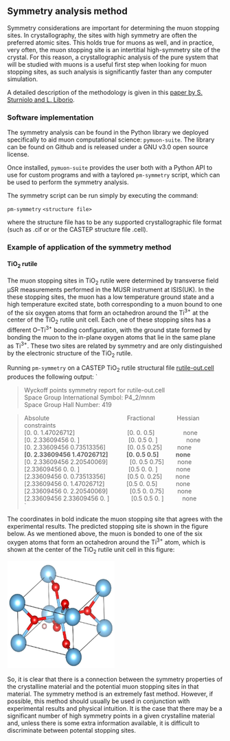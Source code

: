 ## Symmetry analysis method

Symmetry considerations are important for determining the muon stopping sites. In crystallography, the sites with high symmetry are often the preferred atomic sites. This holds true for muons as well, and in practice, very often, the muon stopping site is an intertitial high-symmetry site of the crystal. For this reason, a crystallographic analysis of the pure system that will be studied with muons is a useful first step when looking for muon stopping sites, as such analysis is significantly faster than any computer simulation. 

A detailed description of the methodology is given in this [paper by S. Sturniolo and L. Liborio](https://aip.scitation.org/doi/10.1063/5.0012381). 

### Software implementation

The symmetry analysis can be found in the Python library we deployed specifically to aid muon computational science: `pymuon-suite`. The library can be found on Github and is released under a GNU v3.0 open source license. 

Once installed, `pymuon-suite` provides the user both with a Python API to use for custom programs and with a taylored `pm-symmetry` script,  which can be used to perform the symmetry analysis.

The symmetry script can be run simply by executing the command:

`pm-symmetry` `<structure file>`

where the structure file has to be any supported crystallographic file format (such as .cif or or the CASTEP structure file .cell).  

### Example of application of the symmetry method

#### TiO<sub>2</sub> rutile 

The muon stopping sites in TiO<sub>2</sub> rutile were determined by transverse field μSR measurements performed in the MUSR instrument at ISIS(UK). In the these stopping sites, the muon has a low temperature ground state and a high temperature excited state, both corresponding to a muon bound to one of the six oxygen atoms that form an octahedron around the Ti<sup>3+</sup> at the center of the TiO<sub>2</sub> rutile unit cell. Each one of these stopping sites has a different O–Ti<sup>3+</sup> bonding configuration, with the ground state formed by bonding the muon to the in-plane oxygen atoms that lie in the same plane as Ti<sup>3+</sup>. These two sites are related by symmetry and are only distinguished by the electronic structure of the TiO<sub>2</sub> rutile. 

Running `pm-symmetry` on a CASTEP TiO<sub>2</sub> rutile structural file [rutile-out.cell](/images/rutile-out.cell) produces the following output: 
`
> Wyckoff points symmetry report for rutile-out.cell  
> Space Group International Symbol: P4_2/mnm  
> Space Group Hall Number: 419  

> Absolute                                              Fractional             Hessian constraints  
> [0.         0.         1.47026712]                               [0.  0.  0.5]                 none  
> [0.         2.33609456 0.        ]                             [0.  0.5 0. ]                 none  
> [0.         2.33609456 0.73513356]             [0.   0.5  0.25]         none  
> **[0.         2.33609456 1.47026712]             [0.  0.5 0.5]            none**  
> [0.         2.33609456 2.20540069]             [0.   0.5  0.75]        none  
> [2.33609456 0.         0.        ]                             [0.5 0.  0. ]           none  
> [2.33609456 0.         0.73513356]             [0.5  0.   0.25]        none  
> [2.33609456 0.         1.47026712]             [0.5 0.  0.5]           none  
> [2.33609456 0.         2.20540069]             [0.5  0.   0.75]        none  
> [2.33609456 2.33609456 0.        ]             [0.5 0.5 0. ]           none  
`

The coordinates in bold indicate the muon stopping site that agrees with the experimental results. The predicted stopping site is shown in the figure below.  As we mentioned above, the  muon is bonded to one of the six oxygen atoms that form an octahedron around the Ti<sup>3+</sup> atom, which is shown at the center of the TiO<sub>2</sub> rutile unit cell in this figure:

<img src="/images/rutile_muon.jpg" width="250" height="250" />

So, it is clear that there is a connection between the symmetry properties of the crystalline material and the potential muon stopping sites in that material.  The symmetry method is an extremely fast method.  However, if possible, this method should usually be used in conjunction with experimental results and physical intuition.  It is the case that there may be a significant number of high symmetry points in a given crystalline material and, unless there is some extra information available, it is difficult to discriminate between potental stopping sites. 

